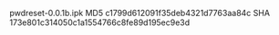 pwdreset-0.0.1b.ipk 
MD5 c1799d612091f35deb4321d7763aa84c
SHA 173e801c314050c1a1554766c8fe89d195ec9e3d
